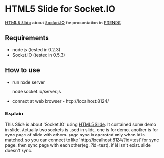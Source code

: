 HTML5 Slide for Socket.IO
=================================

[HTML5 Slide](http://github.com/sioked/html5-slides) about [Socket.IO](http://github.com/LearnBoost/Socket.IO-node) for presentation in [FRENDS](http://frends.kr)

## Requirements
* node.js (tested in 0.2.3)
* Socket.IO (tested in 0.5.3)

## How to use
* run node server

	node socket.io/server.js

* connect at web browser - http://localhost:8124/

### Explain

This Slide is about 'Socket.IO' using [HTML5 Slide](http://github.com/sioked/html5-slides).
It contained some demo in slide.
Actually two sockets is used in slide, one is for demo. 
another is for sync page of slide with others. page sync is operated only when id is matched. so you can connect to like 'http://localhost:8124/?id=test' for sync page. then sync page with each other(eg. ?id=test). if id isn't exist. slide doesn't sync.